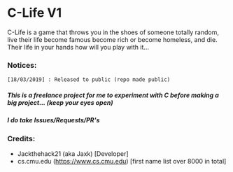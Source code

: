 # C-Life V1

C-Life is a game that throws you in the shoes of someone totally random, live their life become famous become rich
or become homeless, and die.
Their life in your hands how will you play with it...

### Notices:
`
[18/03/2019] : Released to public (repo made public)
`

##### This is a freelance project for me to experiment with C before making a big project... (keep your eyes open)
##### I do take Issues/Requests/PR's

### Credits:
 - Jackthehack21 (aka Jaxk) [Developer]
 - cs.cmu.edu (https://www.cs.cmu.edu) [first name list over 8000 in total]
